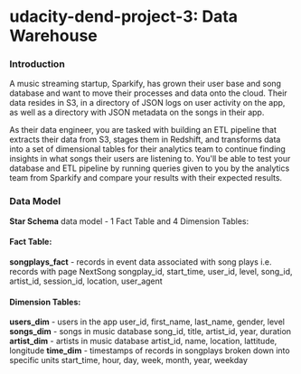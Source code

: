 # udacity-dend-project-3: Data Warehouse

### Introduction
A music streaming startup, Sparkify, has grown their user base and song database and want to move their processes and data onto the cloud. Their data resides in S3, in a directory of JSON logs on user activity on the app, as well as a directory with JSON metadata on the songs in their app.

As their data engineer, you are tasked with building an ETL pipeline that extracts their data from S3, stages them in Redshift, and transforms data into a set of dimensional tables for their analytics team to continue finding insights in what songs their users are listening to. You'll be able to test your database and ETL pipeline by running queries given to you by the analytics team from Sparkify and compare your results with their expected results.


### Data Model
**Star Schema** data model - 1 Fact Table and 4 Dimension Tables:

#### Fact Table:
**songplays_fact** - records in event data associated with song plays i.e. records with page NextSong
songplay_id, start_time, user_id, level, song_id, artist_id, session_id, location, user_agent

#### Dimension Tables:
**users_dim** - users in the app
user_id, first_name, last_name, gender, level
**songs_dim** - songs in music database
song_id, title, artist_id, year, duration
**artist_dim** - artists in music database
artist_id, name, location, lattitude, longitude
**time_dim** - timestamps of records in songplays broken down into specific units
start_time, hour, day, week, month, year, weekday
